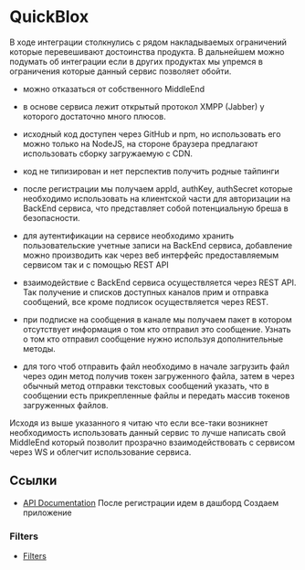 # QuickBlox

В ходе интеграции столкнулись с рядом накладываемых ограничений которые перевешивают достоинства продукта. В дальнейшем можно подумать об интеграции если в других продуктах мы упремся в ограничения которые данный сервис позволяет обойти.

- можно отказаться от собственного MiddleEnd
- в основе сервиса лежит открытый протокол XMPP (Jabber) у которого достаточно много плюсов.

- исходный код доступен через GitHub и npm, но использовать его можно только на NodeJS, на стороне браузера предлагают использовать сборку загружаемую с CDN.
- код не типизирован и нет перспектив получить родные тайпинги
- после регистрации мы получаем appId, authKey, authSecret которые необходимо использовать на клиентской части для авторизации на BackEnd сервиса, что представляет собой потенциальную бреша в безопасности.
- для аутентификации на сервисе необходимо хранить пользовательские учетные записи на BackEnd сервиса, добавление можно производить как через веб интерфейс предоставляемым сервисом так и с помощью REST API
- взаимодействие с BackEnd сервиса осуществляется через REST API. Так получение и списков доступных каналов прим и отправка сообщений, все кроме подписок осуществляется через REST.
- при подписке на сообщения в канале мы получаем пакет в котором отсутствует информация о том кто отправил это сообщение. Узнать о том кто отправил сообщение нужно используя дополнительные методы.
- для того чтоб отправить файл необходимо в начале загрузить файл через один метод получив токен загруженного файла, затем в через обычный метод отправки текстовых сообщений указать, что в сообщении есть прикрепленные файлы и передать массив токенов загруженных файлов.

Исходя из выше указанного я читаю что если все-таки возникнет необходимость использовать данный сервис то лучше написать свой MiddleEnd который позволит прозрачно взаимодействовать с сервисом через WS и облегчит использование сервиса.

## Ссылки
- [API Documentation](https://quickblox.com/developers/QuickBlox_Developers)
После регистрации идем в дашборд
Создаем приложение

### Filters
- [Filters](https://quickblox.com/developers/Web_XMPP_Chat_Sample#Filters)